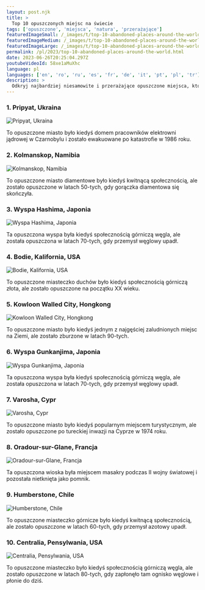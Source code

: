 ```yaml
---
layout: post.njk
title: >
  Top 10 opuszczonych miejsc na świecie
tags: ['opuszczone', 'miejsca', 'natura', 'przerażające']
featuredImageSmall: /_images/t/top-10-abandoned-places-around-the-world-cover-pl-small.webp
featuredImageMedium: /_images/t/top-10-abandoned-places-around-the-world-cover-pl-medium.webp
featuredImageLarge: /_images/t/top-10-abandoned-places-around-the-world-cover-pl-large.webp
permalink: /pl/2023/top-10-abandoned-places-around-the-world.html
date: 2023-06-26T20:25:04.297Z
youtubeVideoId: 58xe1aMuXhc
language: pl
languages: ['en', 'ro', 'ru', 'es', 'fr', 'de', 'it', 'pt', 'pl', 'tr']
description: >
  Odkryj najbardziej niesamowite i przerażające opuszczone miejsca, które natura odzyskała.
---
```


### 1. Pripyat, Ukraina

![Pripyat, Ukraina](/_images/0/0a3ff15f1a711d913652f01b57238742-medium.webp)

To opuszczone miasto było kiedyś domem pracowników elektrowni jądrowej w Czarnobylu i zostało ewakuowane po katastrofie w 1986 roku.

### 2. Kolmanskop, Namibia

![Kolmanskop, Namibia](/_images/3/343cbeccc4ba7b9193d00360a67f67d5-medium.webp)

To opuszczone miasto diamentowe było kiedyś kwitnącą społecznością, ale zostało opuszczone w latach 50-tych, gdy gorączka diamentowa się skończyła.

### 3. Wyspa Hashima, Japonia

![Wyspa Hashima, Japonia](/_images/7/7f221315f73d6afbd692fc02382ed328-medium.webp)

Ta opuszczona wyspa była kiedyś społecznością górniczą węgla, ale została opuszczona w latach 70-tych, gdy przemysł węglowy upadł.

### 4. Bodie, Kalifornia, USA

![Bodie, Kalifornia, USA](/_images/0/0e07e8dacdc91b186ca1999e85fa0e11-medium.webp)

To opuszczone miasteczko duchów było kiedyś społecznością górniczą złota, ale zostało opuszczone na początku XX wieku.

### 5. Kowloon Walled City, Hongkong

![Kowloon Walled City, Hongkong](/_images/0/098e91c86883e9eb78449f43ea7c83f6-medium.webp)

To opuszczone miasto było kiedyś jednym z najgęściej zaludnionych miejsc na Ziemi, ale zostało zburzone w latach 90-tych.

### 6. Wyspa Gunkanjima, Japonia

![Wyspa Gunkanjima, Japonia](/_images/7/7f221315f73d6afbd692fc02382ed328-medium.webp)

Ta opuszczona wyspa była kiedyś społecznością górniczą węgla, ale została opuszczona w latach 70-tych, gdy przemysł węglowy upadł.

### 7. Varosha, Cypr

![Varosha, Cypr](/_images/8/8341e62635e44a0360c0a5812a342be5-medium.webp)

To opuszczone miasto było kiedyś popularnym miejscem turystycznym, ale zostało opuszczone po tureckiej inwazji na Cyprze w 1974 roku.

### 8. Oradour-sur-Glane, Francja

![Oradour-sur-Glane, Francja](/_images/d/d64e45c2eedb9020ecd86fd7bd4d8fde-medium.webp)

Ta opuszczona wioska była miejscem masakry podczas II wojny światowej i pozostała nietknięta jako pomnik.

### 9. Humberstone, Chile

![Humberstone, Chile](/_images/0/0d2f2e6aa33278f6f13defe425b8daa1-medium.webp)

To opuszczone miasteczko górnicze było kiedyś kwitnącą społecznością, ale zostało opuszczone w latach 60-tych, gdy przemysł azotowy upadł.

### 10. Centralia, Pensylwania, USA

![Centralia, Pensylwania, USA](/_images/a/a18c6131fff9851512fb884a7e06f26c-medium.webp)

To opuszczone miasteczko było kiedyś społecznością górniczą węgla, ale zostało opuszczone w latach 80-tych, gdy zapłonęło tam ognisko węglowe i płonie do dziś.

